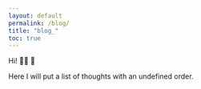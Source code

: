 ```yaml
---
layout: default
permalink: /blog/
title: "blog_"
toc: true
---
```


Hi! 👋🏼 🚀

Here I will put a list of thoughts with an undefined order.